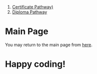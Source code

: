 1. [Certificate Pathway)](https://github.com/g0dEngineer/ASTIS/blob/main/data/TypeA_NonProgrammers/README_CERTIFICATE.md)
2. [Diploma Pathway](https://github.com/g0dEngineer/ASTIS/blob/main/data/TypeA_NonProgrammers/README_DIPLOMA.md)


# Main Page
You may return to the main page from [here](https://github.com/g0dEngineer/ASTIS).

# Happy coding!
